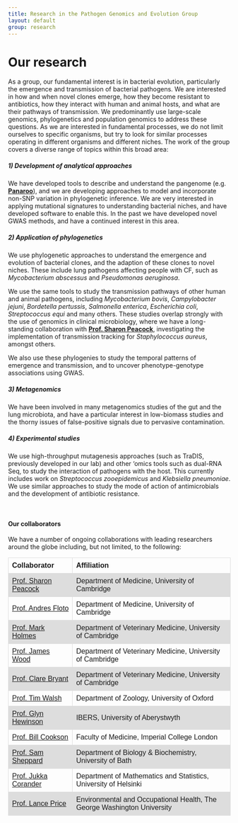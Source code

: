 ```yaml
---
title: Research in the Pathogen Genomics and Evolution Group
layout: default
group: research
---
```


<div class="row">

# Our research
As a group, our fundamental interest is in bacterial evolution, particularly the emergence and transmission of bacterial pathogens. We are interested in how and when novel clones emerge, how they become resistant to antibiotics, how they interact with human and animal hosts, and what are their pathways of transmission. We predominantly use large-scale genomics, phylogenetics and population genomics to address these questions. As we are interested in fundamental processes, we do not limit ourselves to specific organisms, but try to look for similar processes operating in different organisms and different niches. The work of the group covers a diverse range of topics within this broad area:

</div>

<div class="row">

<h5>1) Development of analytical approaches </h5>

We have developed tools to describe and understand the pangenome (e.g. [**Panaroo**](https://gtonkinhill.github.io/panaroo/#/)), and we are developing approaches to model and incorporate non-SNP variation in phylogenetic inference. We are very interested in applying mutational signatures to understanding bacterial niches, and have developed software to enable this. In the past we have developed novel GWAS methods, and have a continued interest in this area.

<h5>2) Application of phylogenetics </h5>

We use phylogenetic approaches to understand the emergence and evolution of bacterial clones, and the adaption of these clones to novel niches. These include lung pathogens affecting people with CF, such as *Mycobacterium abscessus* and *Pseudomonas aeruginosa*.

We use the same tools to study the transmission pathways of other human and animal pathogens, including *Mycobacterium bovis*, *Campylobacter jejuni*, *Bordetella pertussis*, *Salmonella enterica*, *Escherichia coli*, *Streptococcus equi* and many others. These studies overlap strongly with the use of genomics in clinical microbiology, where we have a long-standing collaboration with [**Prof. Sharon Peacock**](https://www.med.cam.ac.uk/peacock/), investigating the implementation of transmission tracking for *Staphylococcus aureus*, amongst others.

We also use these phylogenies to study the temporal patterns of emergence and transmission, and to uncover phenotype-genotype associations using GWAS.

<h5> 3) Metagenomics </h5>

We have been involved in many metagenomics studies of the gut and the lung microbiota, and have a particular interest in low-biomass studies and the thorny issues of false-positive signals due to pervasive contamination.

<h5> 4) Experimental studies </h5>

We use high-throughput mutagenesis approaches (such as TraDIS, previously developed in our lab) and other ‘omics tools such as dual-RNA Seq, to study the interaction of pathogens with the host. This currently includes work on *Streptococcus zooepidemicus* and *Klebsiella pneumoniae*. We use similar approaches to study the mode of action of antimicrobials and the development of antibiotic resistance.

</div>

<br/>

<div class="row">

<h4> Our collaborators </h4>

</div>

<div class="row">

We have a number of ongoing collaborations with leading researchers around the globe including, but not limited, to the following:

<style>
table {
  font-family: arial, sans-serif;
  border-collapse: collapse;
  width: 100%;
}

td, th {
  border: 1px solid #dddddd;
  text-align: left;
  padding: 8px;
}

tr:nth-child(even) {
  background-color: #dddddd;
}
</style>

<table>
  <tr>
    <th>Collaborator</th>
    <th>Affiliation</th>
  </tr>
  <tr>
    <td><a href="https://www.med.cam.ac.uk/peacock/">Prof. Sharon Peacock</a></td>
    <td>Department of Medicine, University of Cambridge</td>
  </tr>
  <tr>
    <td><a href="http://www.med.cam.ac.uk/floto/">Prof. Andres Floto</a></td>
    <td>Department of Medicine, University of Cambridge</td>
  </tr>
  <tr>
    <td><a href="https://www.vet.cam.ac.uk/staff/professor-mark-holmes">Prof. Mark Holmes</a></td>
    <td>Department of Veterinary Medicine, University of Cambridge</td>
  </tr>
  <tr>
    <td><a href="https://www.vet.cam.ac.uk/staff/professor-james-wood-obe">Prof. James Wood</a></td>
    <td>Department of Veterinary Medicine, University of Cambridge</td>
  </tr>
  <tr>
    <td><a href="https://www.vet.cam.ac.uk/directory/ceb27%40cam.ac.uk">Prof. Clare Bryant</a></td>
    <td>Department of Veterinary Medicine, University of Cambridge</td>
  </tr>
  <tr>
    <td><a href="https://www.zoo.ox.ac.uk/people/professor-timothy-walsh?filter_types-2214521[]=&filter_series-2214521[]=">Prof. Tim Walsh</a></td>
    <td>Department of Zoology, University of Oxford</td>
  </tr>
  <tr>
    <td><a href="https://www.aber.ac.uk/en/ibers/staff-profiles/listing/profile/glh14/">Prof. Glyn Hewinson</a></td>
    <td>IBERS, University of Aberystwyth</td>
  </tr>
  <tr>
    <td><a href="https://www.imperial.ac.uk/people/w.cookson">Prof. Bill Cookson</a></td>
    <td>Faculty of Medicine, Imperial College London</td>
  </tr>
  <tr>
    <td><a href="https://researchportal.bath.ac.uk/en/persons/samuel-sheppard">Prof. Sam Sheppard</a></td>
    <td>Department of Biology & Biochemistry, University of Bath</td>
  </tr>
  <tr>
    <td><a href="https://researchportal.helsinki.fi/en/persons/jukka-corander">Prof. Jukka Corander</a></td>
    <td>Department of Mathematics and Statistics, University of Helsinki</td>
  </tr>
  <tr>
    <td><a href="https://publichealth.gwu.edu/departments/environmental-and-occupational-health/lance-price">Prof. Lance Price</a></td>
    <td>Environmental and Occupational Health, The George Washington University</td>
  </tr>
</table>

</div>